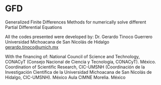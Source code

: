 # GFD
Generalized Finite Differences Methods for numerically solve different Partial Differential Equations

All the codes presented were developed by:
  Dr. Gerardo Tinoco Guerrero
  Universidad Michoacana de San Nicolás de Hidalgo
  gerardo.tinoco@umich.mx

With the financing of:
  National Council of Science and Technology, CONACyT (Consejo Nacional de Ciencia y Tecnología, CONACyT). México.
  Coordination of Scientific Research, CIC-UMSNH (Coordinación de la Investigación Científica de la Universidad Michoacana de San Nicolás de Hidalgo, CIC-UMSNH). México
  Aula CIMNE Morelia. México
